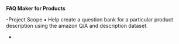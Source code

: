 <B>FAQ Maker for Products</B>


-Project Scope
▪ Help create a question bank for a particular product description using the amazon Q/A and description dataset.

-
